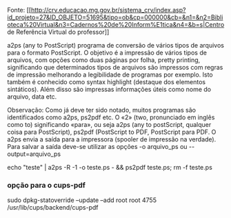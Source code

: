 Fonte: [[http://crv.educacao.mg.gov.br/sistema_crv/index.asp?id_projeto=27&ID_OBJETO=51695&tipo=ob&cp=000000&cb=&n1=&n2=Biblioteca%20Virtual&n3=Cadernos%20de%20Inform%E1tica&n4=&b=s|Centro de Referência Virtual do professor]]

a2ps (any to PostScript) programa de conversão de vários tipos de arquivos
para o formato PostScript. O objetivo é a impressão de vários tipos de
arquivos, com opções como duas páginas por folha, pretty printing,
significando que determinados tipos de arquivos são impressos com regras de
impressão melhorando a legibilidade de programas por exemplo. Isto também é
conhecido como syntax highlight (destaque dos elementos sintáticos). Além
disso são impressas informações úteis como nome do arquivo, data etc.

Observação: Como já deve ter sido notado, muitos programas são identificados
como a2ps, ps2pdf etc. O «2» (two, pronunciado em inglês como to)
significando «para», ou seja a2ps (any to postScript, qualquer coisa para
PostScript), ps2pdf (PostScript to PDF, PostScript para PDF. O a2ps envia a
saída para a impressora (spooler de impressão na verdade). Para salvar a
saída deve-se utilizar as opções -o arquivo_ps ou --output=arquivo_ps


echo "teste" | a2ps -R  -1 -o teste.ps - && ps2pdf teste.ps; rm -f teste.ps


### opção para o cups-pdf

sudo dpkg-statoverride –update –add root root 4755 /usr/lib/cups/backend/cups-pdf

